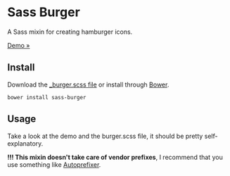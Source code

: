 Sass Burger
===========

A Sass mixin for creating hamburger icons.

[Demo &raquo;](http://joren.co/sass-burger/)

## Install

Download the [_burger.scss file](_burger.scss) or install through [Bower](http://bower.io).

```
bower install sass-burger
```

## Usage

Take a look at the demo and the burger.scss file, it should be pretty self-explanatory.

**!!! This mixin doesn't take care of vendor prefixes**, I recommend that you use something like [Autoprefixer](https://github.com/ai/autoprefixer).
